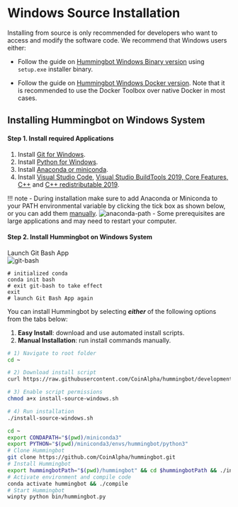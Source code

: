# Windows Source Installation

Installing from source is only recommended for developers who want to access and modify the software code. We recommend that Windows users either:

- Follow the guide on [Hummingbot Windows Binary version](/installation/download/windows/) using `setup.exe` installer binary.

- Follow the guide on [Hummingbot Windows Docker version](/installation/docker/windows). Note that it is recommended to use the Docker Toolbox over native Docker in most cases.


## Installing Hummingbot on Windows System

#### Step 1. Install required Applications
1. Install [Git for Windows](https://git-scm.com/download/win).
2. Install [Python for Windows](https://www.python.org/downloads/windows/).
3. Install [Anaconda or miniconda](https://docs.conda.io/projects/conda/en/latest/user-guide/install/windows.html).
4. Install [Visual Studio Code](https://code.visualstudio.com/download), [Visual Studio BuildTools 2019, Core Features, C++](https://visualstudio.microsoft.com/thank-you-downloading-visual-studio/?sku=BuildTools&rel=16) and [C++ redistributable 2019](https://aka.ms/vs/16/release/VC_redist.x64.exe).

!!! note
    - During installation make sure to add Anaconda or Miniconda to your PATH environmental variable by clicking the tick box as shown below, or you can add them [manually](https://www.geeksforgeeks.org/how-to-setup-anaconda-path-to-environment-variable/).
    ![anaconda-path](/assets/img/anaconda-path.png)
    - Some prerequisites are large applications and may need to restart your computer.

#### Step 2. Install Hummingbot on Windows System

Launch Git Bash App<br />
![git-bash](/assets/img/git-bash.png)

```
# initialized conda
conda init bash
# exit git-bash to take effect
exit
# launch Git Bash App again
```

You can install Hummingbot by selecting ***either*** of the following options from the tabs below:

1. **Easy Install**: download and use automated install scripts.
2. **Manual Installation**: run install commands manually.

```bash tab="Option 1: Easy Install"
# 1) Navigate to root folder
cd ~

# 2) Download install script
curl https://raw.githubusercontent.com/CoinAlpha/hummingbot/development/installation/install-from-source/install-source-windows.sh -o install-source-windows.sh

# 3) Enable script permissions
chmod a+x install-source-windows.sh

# 4) Run installation
./install-source-windows.sh
```

```bash tab="Option 2: Manual Installation"
cd ~
export CONDAPATH="$(pwd)/miniconda3"
export PYTHON="$(pwd)/miniconda3/envs/hummingbot/python3"
# Clone Hummingbot
git clone https://github.com/CoinAlpha/hummingbot.git
# Install Hummingbot
export hummingbotPath="$(pwd)/hummingbot" && cd $hummingbotPath && ./install
# Activate environment and compile code
conda activate hummingbot && ./compile
# Start Hummingbot
winpty python bin/hummingbot.py
```

